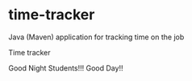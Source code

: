 # time-tracker
Java (Maven) application for tracking time on the job

Time tracker

Good Night Students!!!
Good Day!!
